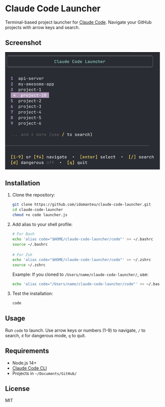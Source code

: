 # Claude Code Launcher

Terminal-based project launcher for [Claude Code](https://claude.ai/code). Navigate your GitHub projects with arrow keys and search.

## Screenshot

![Claude Code Launcher Screenshot](screenshot.png)

## Installation

1. Clone the repository:

   ```bash
   git clone https://github.com/idomanteu/claude-code-launcher.git
   cd claude-code-launcher
   chmod +x code launcher.js
   ```

2. Add alias to your shell profile:

   ```bash
   # For Bash
   echo 'alias code="$HOME/claude-code-launcher/code"' >> ~/.bashrc
   source ~/.bashrc

   # For Zsh
   echo 'alias code="$HOME/claude-code-launcher/code"' >> ~/.zshrc
   source ~/.zshrc
   ```

   Example: If you cloned to `/Users/name/claude-code-launcher/`, use:

   ```bash
   echo 'alias code="/Users/name/claude-code-launcher/code"' >> ~/.bashrc
   ```

3. Test the installation:
   ```bash
   code
   ```

## Usage

Run `code` to launch. Use arrow keys or numbers (1-9) to navigate, `/` to search, `d` for dangerous mode, `q` to quit.

## Requirements

- Node.js 14+
- [Claude Code CLI](https://claude.ai/code)
- Projects in `~/Documents/GitHub/`

## License

MIT
